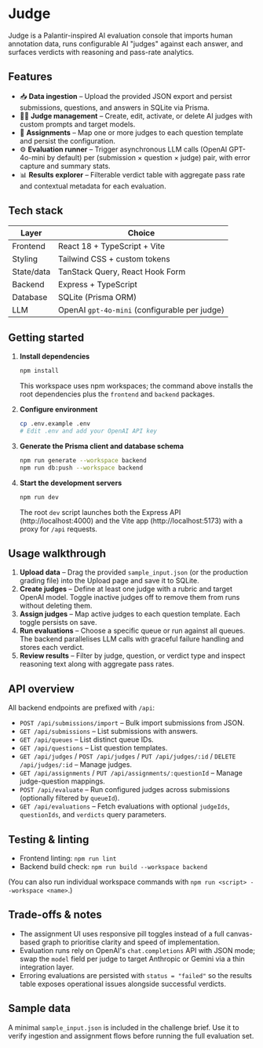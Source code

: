 # Judge

Judge is a Palantir-inspired AI evaluation console that imports human annotation data, runs configurable AI "judges" against each answer, and surfaces verdicts with reasoning and pass-rate analytics.

## Features

- 📥 **Data ingestion** – Upload the provided JSON export and persist submissions, questions, and answers in SQLite via Prisma.
- 🧑‍⚖️ **Judge management** – Create, edit, activate, or delete AI judges with custom prompts and target models.
- 🔗 **Assignments** – Map one or more judges to each question template and persist the configuration.
- ⚙️ **Evaluation runner** – Trigger asynchronous LLM calls (OpenAI GPT-4o-mini by default) per (submission × question × judge) pair, with error capture and summary stats.
- 📊 **Results explorer** – Filterable verdict table with aggregate pass rate and contextual metadata for each evaluation.

## Tech stack

| Layer      | Choice                        |
| ---------- | ----------------------------- |
| Frontend   | React 18 + TypeScript + Vite  |
| Styling    | Tailwind CSS + custom tokens  |
| State/data | TanStack Query, React Hook Form |
| Backend    | Express + TypeScript          |
| Database   | SQLite (Prisma ORM)           |
| LLM        | OpenAI `gpt-4o-mini` (configurable per judge) |

## Getting started

1. **Install dependencies**

   ```bash
   npm install
   ```

   This workspace uses npm workspaces; the command above installs the root dependencies plus the `frontend` and `backend` packages.

2. **Configure environment**

   ```bash
   cp .env.example .env
   # Edit .env and add your OpenAI API key
   ```

3. **Generate the Prisma client and database schema**

   ```bash
   npm run generate --workspace backend
   npm run db:push --workspace backend
   ```

4. **Start the development servers**

   ```bash
   npm run dev
   ```

   The root `dev` script launches both the Express API (http://localhost:4000) and the Vite app (http://localhost:5173) with a proxy for `/api` requests.

## Usage walkthrough

1. **Upload data** – Drag the provided `sample_input.json` (or the production grading file) into the Upload page and save it to SQLite.
2. **Create judges** – Define at least one judge with a rubric and target OpenAI model. Toggle inactive judges off to remove them from runs without deleting them.
3. **Assign judges** – Map active judges to each question template. Each toggle persists on save.
4. **Run evaluations** – Choose a specific queue or run against all queues. The backend parallelises LLM calls with graceful failure handling and stores each verdict.
5. **Review results** – Filter by judge, question, or verdict type and inspect reasoning text along with aggregate pass rates.

## API overview

All backend endpoints are prefixed with `/api`:

- `POST /api/submissions/import` – Bulk import submissions from JSON.
- `GET /api/submissions` – List submissions with answers.
- `GET /api/queues` – List distinct queue IDs.
- `GET /api/questions` – List question templates.
- `GET /api/judges` / `POST /api/judges` / `PUT /api/judges/:id` / `DELETE /api/judges/:id` – Manage judges.
- `GET /api/assignments` / `PUT /api/assignments/:questionId` – Manage judge-question mappings.
- `POST /api/evaluate` – Run configured judges across submissions (optionally filtered by `queueId`).
- `GET /api/evaluations` – Fetch evaluations with optional `judgeIds`, `questionIds`, and `verdicts` query parameters.

## Testing & linting

- Frontend linting: `npm run lint`
- Backend build check: `npm run build --workspace backend`

(You can also run individual workspace commands with `npm run <script> --workspace <name>`.)

## Trade-offs & notes

- The assignment UI uses responsive pill toggles instead of a full canvas-based graph to prioritise clarity and speed of implementation.
- Evaluation runs rely on OpenAI's `chat.completions` API with JSON mode; swap the `model` field per judge to target Anthropic or Gemini via a thin integration layer.
- Erroring evaluations are persisted with `status = "failed"` so the results table exposes operational issues alongside successful verdicts.

## Sample data

A minimal `sample_input.json` is included in the challenge brief. Use it to verify ingestion and assignment flows before running the full evaluation set.
